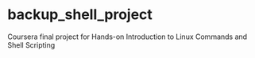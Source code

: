 # backup_shell_project
Coursera final project for Hands-on Introduction to Linux Commands and Shell Scripting
